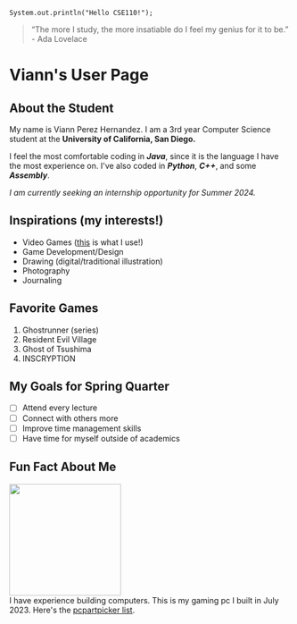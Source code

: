 ```
System.out.println("Hello CSE110!");
```
> “The more I study, the more insatiable do I feel my genius for it to be.” - Ada Lovelace

# Viann's User Page
## About the Student 
My name is Viann Perez Hernandez. I am a 3rd year Computer Science student at the **University of California, San Diego.** 

I feel the most comfortable coding in ***Java***, since it is the language I have the most experience on. I've also coded in ***Python***, ***C++***, and some ***Assembly***.

_I am currently seeking an internship opportunity for Summer 2024._

## Inspirations (my interests!) 
- Video Games ([this](https://github.com/yuimoz/cse110/blob/main/index.md#fun-fact-about-me) is what I use!) 
- Game Development/Design
- Drawing (digital/traditional illustration)
- Photography
- Journaling

## Favorite Games
1. Ghostrunner (series)
2. Resident Evil Village
3. Ghost of Tsushima
4. INSCRYPTION

## My Goals for Spring Quarter
- [ ] Attend every lecture
- [ ] Connect with others more
- [ ] Improve time management skills
- [ ] Have time for myself outside of academics

## Fun Fact About Me 
<img src="https://cdn.discordapp.com/attachments/585940416877035521/1226663292114571264/PXL_20230714_231103420.jpg?ex=66259637&is=66132137&hm=a2964981b47591cc3d6d9e37018f53df77a266bf751e37fa483f4306e35dbc6a&" width="200" height="200">\
I have experience building computers. This is my gaming pc I built in July 2023. Here's the [pcpartpicker list](https://pcpartpicker.com/list/xDPQ28). 












